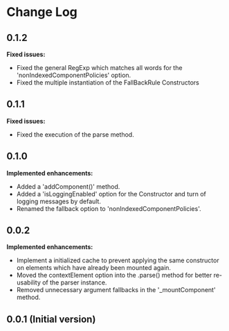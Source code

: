 # Change Log

## 0.1.2

**Fixed issues:**
- Fixed the general RegExp which matches all words for the 'nonIndexedComponentPolicies' option.
- Fixed the multiple instantiation of the FallBackRule Constructors

## 0.1.1

**Fixed issues:**
- Fixed the execution of the parse method.

## 0.1.0

**Implemented enhancements:**
- Added a 'addComponent()' method.
- Added a 'isLoggingEnabled' option for the Constructor and turn of logging messages by default.
- Renamed the fallback option to 'nonIndexedComponentPolicies'.

## 0.0.2

**Implemented enhancements:**
- Implement a initialized cache to prevent applying the same constructor on elements which have already been mounted again.
- Moved the contextElement option into the .parse() method for better re-usability of the parser instance.
- Removed unnecessary argument fallbacks in the '_mountComponent' method.

## 0.0.1 (Initial version)
